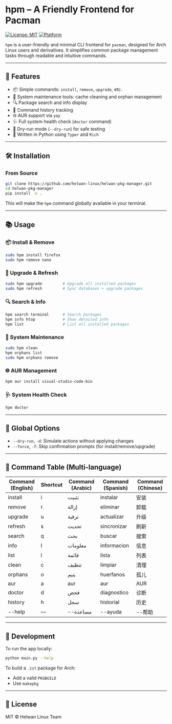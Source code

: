 # hpm – A Friendly Frontend for Pacman

[![License: MIT](https://img.shields.io/badge/License-MIT-yellow.svg)](LICENSE)
[![Platform](https://img.shields.io/badge/platform-Arch%20Linux-blue.svg)](https://archlinux.org)

`hpm` is a user-friendly and minimal CLI frontend for `pacman`, designed for Arch Linux users and derivatives. It simplifies common package management tasks through readable and intuitive commands.

---

## 🚀 Features

* 📦 Simple commands: `install`, `remove`, `upgrade`, etc.
* 🧹 System maintenance tools: cache cleaning and orphan management
* 🔍 Package search and info display
* 📜 Command history tracking
* 🌐 AUR support via `yay`
* 🩺 Full system health check (`doctor` command)
* 🧪 Dry-run mode (`--dry-run`) for safe testing
* 📁 Written in Python using `Typer` and `Rich`

---

## 🛠️ Installation

### From Source

```bash
git clone https://github.com/helwan-linux/helwan-pkg-manager.git
cd helwan-pkg-manager
pip install -e .
```

This will make the `hpm` command globally available in your terminal.

---

## 📚 Usage

### 📦 Install & Remove

```bash
sudo hpm install firefox
sudo hpm remove nano
```

### 🔄 Upgrade & Refresh

```bash
sudo hpm upgrade         # Upgrade all installed packages
sudo hpm refresh         # Sync databases + upgrade packages
```

### 🔍 Search & Info

```bash
hpm search terminal      # Search packages
hpm info htop            # Show detailed info
hpm list                 # List all installed packages
```

### 🧹 System Maintenance

```bash
sudo hpm clean
hpm orphans list
sudo hpm orphans remove
```

### 🌐 AUR Management

```bash
hpm aur install visual-studio-code-bin
```

### 🩺 System Health Check

```bash
hpm doctor
```

---

## 🧩 Global Options

* `--dry-run`, `-d`: Simulate actions without applying changes
* `--force`, `-f`: Skip confirmation prompts (for install/remove/upgrade)

---

## 📖 Command Table (Multi-language)

| Command (English) | Shortcut | Command (Arabic) | Command (Spanish) | Command (Chinese) |
| ----------------- | -------- | ---------------- | ----------------- | ----------------- |
| install           | i        | تثبيت            | instalar          | 安装                |
| remove            | r        | إزالة            | eliminar          | 卸载                |
| upgrade           | u        | ترقية            | actualizar        | 升级                |
| refresh           | s        | تحديث            | sincronizar       | 刷新                |
| search            | q        | بحث              | buscar            | 搜索                |
| info              | I        | معلومات          | informacion       | 信息                |
| list              | l        | قائمة            | lista             | 列表                |
| clean             | c        | تنظيف            | limpiar           | 清理                |
| orphans           | o        | يتيم             | huerfanos         | 孤儿                |
| aur               | a        | aur              | aur               | AUR               |
| doctor            | d        | فحص              | diagnostico       | 诊断                |
| history           | h        | سجل              | historial         | 历史                |
| --help            | —        | --مساعدة         | --ayuda           | --帮助              |

---

## 🧪 Development

To run the app locally:

```bash
python main.py --help
```

To build a `.zst` package for Arch:

* Add a valid `PKGBUILD`
* Use `makepkg`

---

## 📄 License

MIT © Helwan Linux Team
